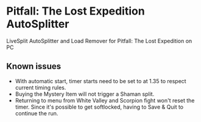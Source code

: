 # Pitfall: The Lost Expedition AutoSplitter

LiveSplit AutoSplitter and Load Remover for Pitfall: The Lost Expedition on PC  

## Known issues

- With automatic start, timer starts need to be set to at 1.35 to respect current timing rules.  
- Buying the Mystery Item will not trigger a Shaman split.  
- Returning to menu from White Valley and Scorpion fight won't reset the timer.
  Since it's possible to get softlocked, having to Save & Quit to continue the run.  
